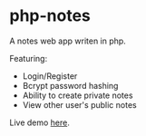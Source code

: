 # php-notes

A notes web app writen in php.

Featuring:
- Login/Register
- Bcrypt password hashing
- Ability to create private notes
- View other user's public notes

Live demo [here](https://mvdevwork.com/notes).
